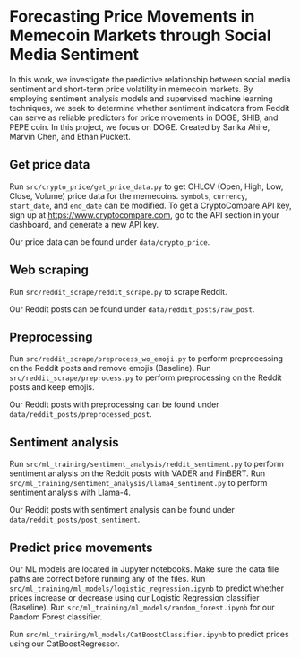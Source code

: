 # Forecasting Price Movements in Memecoin Markets through Social Media Sentiment

In this work, we investigate the predictive relationship between social media sentiment and short-term price volatility in memecoin markets. By employing sentiment analysis models and supervised machine learning techniques, we seek to determine whether sentiment indicators from Reddit can serve as reliable predictors for price movements in DOGE, SHIB, and PEPE coin. In this project, we focus on DOGE. Created by Sarika Ahire, Marvin Chen, and Ethan Puckett.

## Get price data
Run `src/crypto_price/get_price_data.py` to get OHLCV (Open, High, Low, Close, Volume) price data for the memecoins. `symbols`, `currency`, `start_date`, and `end_date` can be modified. To get a CryptoCompare API key, sign up at https://www.cryptocompare.com, go to the API section in your dashboard, and generate a new API key.

Our price data can be found under `data/crypto_price`.

## Web scraping
Run `src/reddit_scrape/reddit_scrape.py` to scrape Reddit.

Our Reddit posts can be found under `data/reddit_posts/raw_post`.

## Preprocessing
Run `src/reddit_scrape/preprocess_wo_emoji.py` to perform preprocessing on the Reddit posts and remove emojis (Baseline). Run `src/reddit_scrape/preprocess.py` to perform preprocessing on the Reddit posts and keep emojis.

Our Reddit posts with preprocessing can be found under `data/reddit_posts/preprocessed_post`.

## Sentiment analysis
Run `src/ml_training/sentiment_analysis/reddit_sentiment.py` to perform sentiment analysis on the Reddit posts with VADER and FinBERT. Run `src/ml_training/sentiment_analysis/llama4_sentiment.py` to perform sentiment analysis with Llama-4.

Our Reddit posts with sentiment analysis can be found under `data/reddit_posts/post_sentiment`.

## Predict price movements
Our ML models are located in Jupyter notebooks. Make sure the data file paths are correct before running any of the files. 
Run `src/ml_training/ml_models/logistic_regression.ipynb` to predict whether prices increase or decrease using our Logistic Regression classifier (Baseline). Run `src/ml_training/ml_models/random_forest.ipynb` for our Random Forest classifier.

Run `src/ml_training/ml_models/CatBoostClassifier.ipynb` to predict prices using our CatBoostRegressor.
